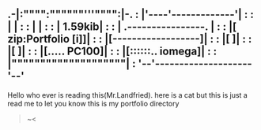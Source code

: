  .-|:"""":""""""'''"""":|-.
:  |'----'-------------'|  :
:  |                    |  :
:  |                    |  :
:  |             1.59kib|  :
:  | .----------------. |  :
:  |[ zip:Portfolio [i]]|  :
:  |[------------------]|  :
:  |[                  ]|  :
:  |[                  ]|  :
:  |[.....        PC100]|  :
:  |[::::::..    iomega]|  :
:  |""""""""""""""""""""|  :
'--'--------------------'--' 
 ----------------------------------------------------------------- 


Hello who ever is reading this(Mr.Landfried).
here is a cat but this is just a read me to let you know this is my portfolio directory
>~<